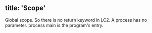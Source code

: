 title: 'Scope'
---
Global scope. So there is no return keyword in LC2. A process has no parameter.
process main is the program's entry.